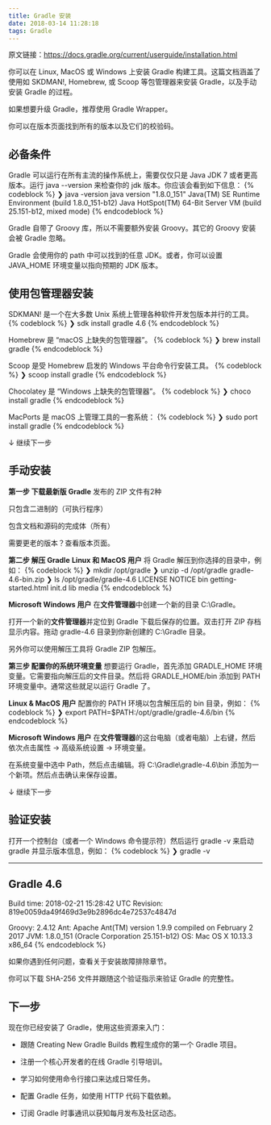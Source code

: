 ```yaml
---
title: Gradle 安装
date: 2018-03-14 11:28:18
tags: Gradle
---
```

原文链接：https://docs.gradle.org/current/userguide/installation.html

你可以在 Linux, MacOS 或 Windows 上安装 Gradle 构建工具。这篇文档涵盖了使用如 SKDMAN!, Homebrew, 或 Scoop 等包管理器来安装 Gradle，以及手动安装 Gradle 的过程。

如果想要升级 Gradle，推荐使用 Gradle Wrapper。

你可以在版本页面找到所有的版本以及它们的校验码。

## 必备条件
Gradle 可以运行在所有主流的操作系统上，需要仅仅只是 Java JDK 7 或者更高版本。运行 java --version 来检查你的 jdk 版本。你应该会看到如下信息：
{% codeblock %}
❯ java -version
java version "1.8.0_151"
Java(TM) SE Runtime Environment (build 1.8.0_151-b12)
Java HotSpot(TM) 64-Bit Server VM (build 25.151-b12, mixed mode)
{% endcodeblock %}

Gradle 自带了 Groovy 库，所以不需要额外安装 Groovy。其它的 Groovy 安装会被 Gradle 忽略。

Gradle 会使用你的 path 中可以找到的任意 JDK。或者，你可以设置 JAVA_HOME 环境变量以指向预期的 JDK 版本。

## 使用包管理器安装
SDKMAN! 是一个在大多数 Unix 系统上管理各种软件开发包版本并行的工具。
{% codeblock %}
❯ sdk install gradle 4.6
{% endcodeblock %}

Homebrew 是 “macOS 上缺失的包管理器”。
{% codeblock %}
❯ brew install gradle
{% endcodeblock %}

Scoop 是受 Homebrew 启发的 Windows 平台命令行安装工具。
{% codeblock %}
❯ scoop install gradle
{% endcodeblock %}

Chocolatey 是 “Windows 上缺失的包管理器”。
{% codeblock %}
❯ choco install gradle
{% endcodeblock %}

MacPorts 是 macOS 上管理工具的一套系统：
{% codeblock %}
❯ sudo port install gradle
{% endcodeblock %}

↓ 继续下一步

## 手动安装
**第一步 下载最新版 Gradle**
发布的 ZIP 文件有2种

只包含二进制的（可执行程序）

包含文档和源码的完成体（所有）

需要更老的版本？查看版本页面。

**第二步 解压 Gradle**
**Linux 和 MacOS 用户**
将 Gradle 解压到你选择的目录中，例如：
{% codeblock %}
❯ mkdir /opt/gradle
❯ unzip -d /opt/gradle gradle-4.6-bin.zip
❯ ls /opt/gradle/gradle-4.6
LICENSE  NOTICE  bin  getting-started.html  init.d  lib  media
{% endcodeblock %}

**Microsoft Windows 用户**
在**文件管理器**中创建一个新的目录 C:\Gradle。

打开一个新的**文件管理器**并定位到 Gradle 下载后保存的位置。双击打开 ZIP 存档显示内容。拖动 gradle-4.6 目录到你新创建的 C:\Gradle 目录。

另外你可以使用解压工具将 Gradle ZIP 包解压。

**第三步 配置你的系统环境变量**
想要运行 Gradle，首先添加 GRADLE_HOME 环境变量。它需要指向解压后的文件目录。然后将 GRADLE_HOME/bin 添加到 PATH 环境变量中。通常这些就足以运行 Gradle 了。

**Linux & MacOS 用户**
配置你的 PATH 环境以包含解压后的 bin 目录，例如：
{% codeblock %}
❯ export PATH=$PATH:/opt/gradle/gradle-4.6/bin
{% endcodeblock %}

**Microsoft Windows 用户**
在**文件管理器**的这台电脑（或者电脑）上右键，然后依次点击属性 → 高级系统设置 → 环境变量。

在系统变量中选中 Path，然后点击编辑。将 C:\Gradle\gradle-4.6\bin 添加为一个新项。然后点击确认来保存设置。

↓ 继续下一步

## 验证安装
打开一个控制台（或者一个 Windows 命令提示符）然后运行 gradle -v 来启动 gradle 并显示版本信息，例如：
{% codeblock %}
❯ gradle -v

------------------------------------------------------------
Gradle 4.6
------------------------------------------------------------

Build time:   2018-02-21 15:28:42 UTC
Revision:     819e0059da49f469d3e9b2896dc4e72537c4847d

Groovy:       2.4.12
Ant:          Apache Ant(TM) version 1.9.9 compiled on February 2 2017
JVM:          1.8.0_151 (Oracle Corporation 25.151-b12)
OS:           Mac OS X 10.13.3 x86_64
{% endcodeblock %}

如果你遇到任何问题，查看关于安装故障排除章节。

你可以下载 SHA-256 文件并跟随这个验证指示来验证 Gradle 的完整性。

## 下一步
现在你已经安装了 Gradle，使用这些资源来入门：

* 跟随 Creating New Gradle Builds 教程生成你的第一个 Gradle 项目。

* 注册一个核心开发者的在线 Gradle 引导培训。

* 学习如何使用命令行接口来达成日常任务。

* 配置 Gradle 任务，如使用 HTTP 代码下载依赖。

* 订阅 Gradle 时事通讯以获知每月发布及社区动态。